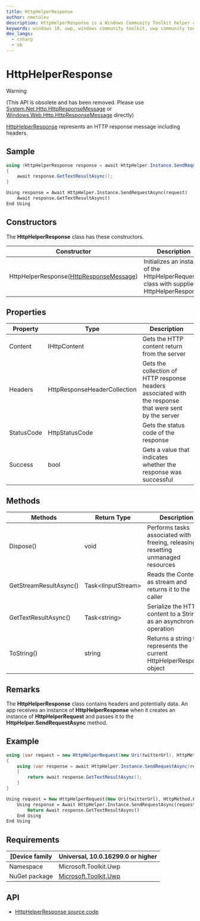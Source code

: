 ```yaml
---
title: HttpHelperResponse
author: nmetulev
description: HttpHelperResponse is a Windows Community Toolkit helper class used with the HttpHelper class to read http responses.
keywords: windows 10, uwp, windows community toolkit, uwp community toolkit, uwp toolkit, HttpHelperResponse
dev_langs:
  - csharp
  - vb
---
```


# HttpHelperResponse

> [!WARNING]
> (This API is obsolete and has been removed. Please use [System.Net.Http.HttpResponseMessage](https://msdn.microsoft.com/library/system.net.http.httpresponsemessage(v=vs.110).aspx) 
> or [Windows.Web.Http.HttpResponseMessage](https://docs.microsoft.com/uwp/api/Windows.Web.Http.HttpResponseMessage) directly)

[HttpHelperResponse](https://docs.microsoft.com/dotnet/api/microsoft.toolkit.uwp.httphelperresponse) represents an HTTP response message including headers. 

## Sample

```csharp
using (HttpHelperResponse response = await HttpHelper.Instance.SendRequestAsync(request))
{
    await response.GetTextResultAsync();
}
```

```vb
Using response = Await HttpHelper.Instance.SendRequestAsync(request)
    Await response.GetTextResultAsync()
End Using
```

## Constructors

The **HttpHelperResponse** class has these constructors.

| Constructor | Description |
| ----------  | ----------- |
| HttpHelperResponse([HttpResponseMessage](https://msdn.microsoft.com/library/windows/apps/windows.web.http.httpresponsemessage.aspx))  | Initializes an instance of the HttpHelperRequest class with supplied HttpHelperResponse. |

## Properties

| Property | Type | Description |
| -------- | ----------- | ----------- |
| Content | IHttpContent | Gets the HTTP content return from the server |
| Headers | HttpResponseHeaderCollection | Gets the collection of HTTP response headers associated with the response that were sent by the server |
| StatusCode | HttpStatusCode | Gets the status code of the response |
| Success | bool | Gets a value that indicates whether the response was successful |

## Methods

|        Methods         |    Return Type     |                                     Description                                     |
|------------------------|--------------------|-------------------------------------------------------------------------------------|
|       Dispose()        |        void        | Performs tasks associated with freeing, releasing, or resetting unmanaged resources |
| GetStreamResultAsync() | Task\<IInputStream> |              Reads the Content as stream and returns it to the caller               |
|  GetTextResultAsync()  |    Task\<string>    |         Serialize the HTTP content to a String as an asynchronous operation         |
|       ToString()       |       string       |       Returns a string that represents the current HttpHelperResponse object        |

## Remarks

The **HttpHelperResponse** class contains headers and potentially data. 
An app receives an instance of **HttpHelperResponse** when it creates an instance of **HttpHelperRequest** and passes it to the **HttpHelper.SendRequestAsync** method.

## Example

```csharp
using (var request = new HttpHelperRequest(new Uri(twitterUrl), HttpMethod.Post))
{
    using (var response = await HttpHelper.Instance.SendRequestAsync(request))
    {
        return await response.GetTextResultAsync();
    }
}
```

```vb
Using request = New HttpHelperRequest(New Uri(twitterUrl), HttpMethod.Post)
    Using response = Await HttpHelper.Instance.SendRequestAsync(request)
        Return Await response.GetTextResultAsync()
    End Using
End Using
```

## Requirements

| [Device family | Universal, 10.0.16299.0 or higher |
| --- | --- |
| Namespace | Microsoft.Toolkit.Uwp |
| NuGet package | [Microsoft.Toolkit.Uwp](https://www.nuget.org/packages/Microsoft.Toolkit.Uwp/) |

## API

* [HttpHelperResponse source code](https://github.com/Microsoft/WindowsCommunityToolkit//blob/master/Microsoft.Toolkit.Uwp/Helpers/HttpHelper/HttpHelperResponse.cs)

